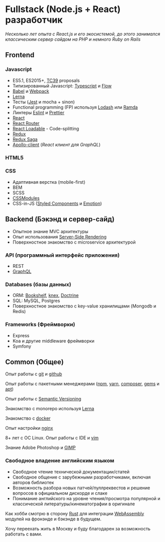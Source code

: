 
# Fullstack (Node.js + React) разработчик
*Несколько лет опыта с React.js и его экосистемой,
до этого занимался классическим сервер сайдом на PHP и немного Ruby on Rails*

## Frontend
### Javascript
- ES5.1, ES2015+, [TC39](https://tc39.github.io/ecma262/) proposals
- Типизированный Javascript: [Typescript](https://www.typescriptlang.org/) и [Flow](https://flowtype.org)
- [Babel](https://babeljs.io/) и [Webpack](https://webpack.js.org)
- [Lerna](https://lernajs.io/)
- Тесты ([Jest](https://facebook.github.io/jest/) и mocha + sinon)
- Functional programming (FP) используя [Lodash](https://lodash.com/) или [Ramda](http://ramdajs.com)
- Линтеры [Eslint](https://eslint.org) и [Prettier](https://prettier.io/)
- [React](http://reactjs.org)
- [React Router](https://reacttraining.com/react-router/)
- [React Loadable](https://github.com/jamiebuilds/react-loadable) - Code-splitting
- [Redux](http://redux.js.org)
- [Redux Saga](https://redux-saga.js.org/)
- [Apollo-client](https://www.apollographql.com/client/) (*React клиент для GraphQL*)

### HTML5

### CSS
- Адаптивная верстка (mobile-first)
- BEM
- SCSS
- [CSSModules](https://github.com/css-modules/css-modules)
- CSS-in-JS ([Styled Components](https://www.styled-components.com/) и [Emotion](https://emotion.sh/))

## Backend (Бэкэнд и сервер-сайд)
- Опытное знание MVC архитектуры
- Опыт использования [Server-Side Rendering](https://reactjs.org/docs/react-dom-server.html)
- Поверхностное знакомство с microservice архитектурой

### API (программный интерфейс приложения)
- REST
- [GraphQL](https://graphql.org/)

### Databases (базы данных)
- ORM: [Bookshelf](http://bookshelfjs.org/), [knex](http://knexjs.org/), [Doctrine](https://www.doctrine-project.org/)
- SQL: MySQL, Postgres
- Поверхностное знакомство с key-value хранилищами (Mongodb и Redis)

### Frameworks (Фреймворки)
- Express 
- Koa и другие middleware фреймворки
- Symfony

## Common (Общее)

Опыт работы с [git](https://git-scm.com/) и [github](https://github.com/)

Опыт работы с пакетными менеджерами ([npm](https://www.npmjs.com/), [yarn](https://yarnpkg.com), [composer](https://getcomposer.org/), [gems](https://rubygems.org/) и [apt](https://en.wikipedia.org/wiki/APT_(Debian)))

Опыт работы с [Semantic Versioning](https://semver.org/)

Знакомство с monorepo используя [Lerna](https://lernajs.io/)

Знакомство с [docker](https://www.docker.com/)

Опыт настройки [nginx](https://www.nginx.com/)

8+ лет с ОС Linux. Опыт работы с IDE и [vim](https://neovim.io/)

Знание Adobe Photoshop и [GIMP](https://gimp.org/)

### Свободное владение английским языком
- Свободное чтение технической документации/статей
- Свободное общение с зарубежными разработчиками, включая авторов библиотек
- Возможность разбора новых патчей/пуллреквестов и решение вопросов в официальном дискорде и слаке
- Понимание английского на уровне чтения/просмотра популярной и классической литературы/кинематографии в оригинале

Как хобби смотрю в сторону [Rust](https://www.rust-lang.org)
для интеграции [WebAssembly](https://webassembly.org/) модулей на фронэнде и бэкэнде в будущем.

Хочу переехать жить в Москву и буду благодарен за возможность работать с вами.
